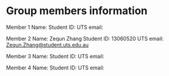 # Group members information

Member 1
Name:
Student ID:
UTS email:

Member 2
Name: Zequn Zhang
Student ID: 13060520
UTS email: Zequn.Zhang@student.uts.edu.au

Member 3
Name:
Student ID:
UTS email:

Member 4
Name:
Student ID:
UTS email:


